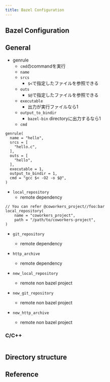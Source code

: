 ```yaml
---
title: Bazel Configuration
---
```


## Bazel Configuration

## General
* genrule
    * `cmd`のcommandを実行
    * `name`
    * `srcs`
        * `$<`で指定したファイルを参照できる
    * `outs`
        * `$@`で指定したファイルを参照できる
    * `executable`
        * 出力が実行ファイルなら1
    * `output_to_bindir`
        * `bazel-bin` directoryに出力するなら1
    * `cmd`

```
genrule(
  name = "hello",
  srcs = [
    "hello.c",
  ],
  outs = [
    "hello",
  ],
  executable = 1,
  output_to_bindir = 1,
  cmd = "gcc $< -O2 -o $@",
)
```

* `local_repository`
    * remote dependency

```
// You can refer @coworkers_project//foo:bar
local_repository(
    name = "coworkers_project",
    path = "/path/to/coworkers-project",
)
```

* `git_repository`
    * remote dependency
* `http_archive`
    * remote dependency

* `new_local_repository`
    * remote non bazel project
* `new_git_repository`
    * remote non bazel project
* `new_http_archive`
    * remote non bazel project

### C/C++

```
```

## Directory structure


## Reference
